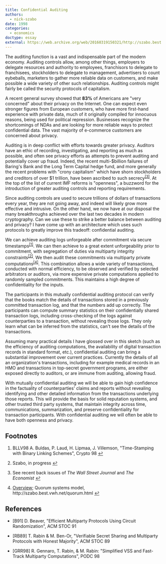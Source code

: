 ```yaml
---
title: Confidential Auditing
authors:
  - nick-szabo
date: 1998
categories:
  - economics
doctype: essay
external: https://web.archive.org/web/20160319150321/http://szabo.best.vwh.net/confidential.html
---
```


The auditing function is a vast and indispensable part of the modern economy. Auditing controls allow, among other things, employers to delegate resources and authority to employees, franchisors to delegate to franchisees, stockholders to delegate to management, advertisers to count eybeballs, marketers to gather more reliable data on customers, and make possible a wide variety of other such relationships. Auditing controls might fairly be called the security protocols of capitalism.

A recent general survey showed that **83%** of Americans are &quot;very concerned&quot; about their privacy on the Internet. One can expect even stronger figures from European customers, who have more first-hand experience with private data, much of it originally compiled for innocuous reasons, being used for political repression. Businesses recognize the shortcomings of NDAs and are looking for more reliable ways to protect confidential data. The vast majority of e-commerce customers are concerned about privacy.

Auditing is in deep conflict with efforts towards greater privacy. Auditors have an ethic of recording, investigating, and reporting as much as possible, and often see privacy efforts as attempts to prevent auditing and potentially cover up fraud. Indeed, the recent multi-$billion failures of Baring&#39;s Bank and the Long Term Capital hedge fund, and more generally the recent problems with &quot;crony capitalism&quot; which have shorn stockholders and creditors of over $1 trillion, have been ascribed to such secrecy<sup><a href="#fn3" id="ref3">[3]</a></sup>. At the top of the list of current IMF reforms is &quot;openness&quot;, a buzzword for the introduction of greater auditing controls and reporting requirements.

Since auditing controls are used to secure trillions of dollars of transactions every year, they are not going away, and indeed will likely grow more effective and intrusive. On the other hand, we now have at our disposal the many breakthroughs achieved over the last two decades in modern cryptography. Can we use these to strike a better balance between auditing and privacy? I have come up with an architecture which uses such protocols to greatly improve this tradeoff: confidential auditing.

We can achieve auditing logs unforgeable after commitment via secure timestamps<sup><a href="#fn1" id="ref1">[1]</a></sup>. We can then achieve to a great extent unforgeability prior to commitment, with segregation of duties via multiparty integrity constraints<sup><a href="#fn2" id="ref2">[2]</a></sup>. We then audit these commitments via multiparty private computations<sup><a href="#fn4" id="ref4">[4]</a></sup>. This combination allows a wide variety of transactions, conducted with normal efficiency, to be observed and verified by selected arbitrators or auditors, via more expensive private computations applied to randomly sampled commitments. This maintains a high degree of confidentiality for the inputs.

The participants in this mutually confidential auditing protocol can verify that the books match the details of transactions stored in a previously committed transaction log, and that the numbers add up correctly. The participants can compute summary statistics on their confidentially shared transaction logs, including cross-checking of the logs against counterparties to a transaction, without revealing those logs. They only learn what can be inferred from the statistics, can&#39;t see the details of the transactions.

Assuming many practical details I have glossed over in this sketch (such as the efficiency of auditing computations, the availability of digital transaction records in standard format, etc.), confidential auditing can bring a substantial improvement over current practices. Currently the details of all an organization&#39;s transactions, including for example medical records in an HMO and transactions in top-secret government programs, are either exposed directly to auditors, or are immune from auditing, allowing fraud.

With mutually confidential auditing we will be able to gain high confidence in the factuality of counterparties&#39; claims and reports without revealing identifying and other detailed information from the transactions underlying those reports. This will provide the basis for solid reputation systems, and other trusted third party systems, that maintain integrity across time, communications, summarization, and preserve confidentiality for transaction participants. With confidential auditing we will often be able to have both openness and privacy.

## Footnotes

<ol>
  <li id="fn1">
    <p>BLLV98  A. Buldas, P. Laud, H. Lipmaa, J. Villemson, "Time-Stamping with Binary Linking Schemes", Crypto 98&nbsp;<a href="#ref1">↩</a></p>
  </li>

  <li id="fn2">
    <p>Szabo, in progress&nbsp;<a href="#ref2">↩</a></p>
  </li>

  <li id="fn3">
    <p>See recent back issues of <em>The Wall Street Journal</em> and <em>The Economist</em>&nbsp;<a href="#ref3">↩</a></p>
  </li>

  <li id="fn4">
    <p><a href="/the-god-protocols/">Overview</a>; Quorum systems model, http://szabo.best.vwh.net/quorum.html&nbsp;<a href="#ref4">↩</a></p>
  </li>
</ol>

<h2>References</h2>

<ul class="references">
  <li id="fnB91">
    <p>[B91] D. Beaver, "Efficient Multiparty Protocols Using Circuit Randomization", ACM STOC 91</p>
  </li>

  <li id="fnRB89">
    <p>[RB89] T. Rabin & M. Ben-Or, "Verifiable Secret Sharing and Multiparty Protocols with Honest Majority", ACM STOC 89</p>
  </li>

  <li id="fnGRR98">
    <p>[GRR98] R. Gennaro, T. Rabin, & M. Rabin: "Simplified VSS and Fast-Track Multiparty Computations", PODC 98</p>
  </li>
</ul>
